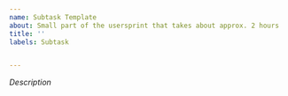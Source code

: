 ```yaml
---
name: Subtask Template
about: Small part of the usersprint that takes about approx. 2 hours
title: ''
labels: Subtask


---
```


*Description*
